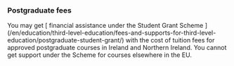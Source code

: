 ###  **Postgraduate fees**

You may get [ financial assistance under the Student Grant Scheme
](/en/education/third-level-education/fees-and-supports-for-third-level-
education/postgraduate-student-grant/) with the cost of tuition fees for
approved postgraduate courses in Ireland and Northern Ireland. You cannot get
support under the Scheme for courses elsewhere in the EU.
